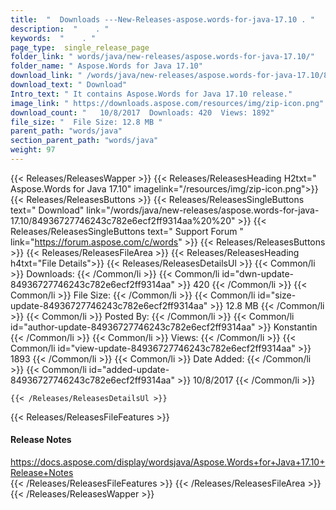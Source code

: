 ```yaml
---
title:  "  Downloads ---New-Releases-aspose.words-for-java-17.10 . " 
description:  "    . " 
keywords:  "    . " 
page_type:  single_release_page
folder_link: " words/java/new-releases/aspose.words-for-java-17.10/"
folder_name: " Aspose.Words for Java 17.10"
download_link: " /words/java/new-releases/aspose.words-for-java-17.10/84936727746243c782e6ecf2ff9314aa"
download_text: " Download"
Intro_text: " It contains Aspose.Words for Java 17.10 release."
image_link: " https://downloads.aspose.com/resources/img/zip-icon.png"
download_count: "   10/8/2017  Downloads: 420  Views: 1892"
file_size: "  File Size: 12.8 MB "
parent_path: "words/java"
section_parent_path: "words/java"
weight: 97 
---
```


{{< Releases/ReleasesWapper >}}
  {{< Releases/ReleasesHeading H2txt=" Aspose.Words for Java 17.10" imagelink="/resources/img/zip-icon.png">}}
  {{< Releases/ReleasesButtons >}}
    {{< Releases/ReleasesSingleButtons text=" Download" link="/words/java/new-releases/aspose.words-for-java-17.10/84936727746243c782e6ecf2ff9314aa%20%20" >}}
    {{< Releases/ReleasesSingleButtons text=" Support Forum " link="https://forum.aspose.com/c/words" >}}
  {{< Releases/ReleasesButtons >}}
  {{< Releases/ReleasesFileArea >}}
    {{< Releases/ReleasesHeading h4txt="File Details">}}
    {{< Releases/ReleasesDetailsUl >}}
            {{< Common/li  >}} Downloads: {{< /Common/li >}} 
      {{< Common/li id="dwn-update-84936727746243c782e6ecf2ff9314aa" >}} 420 {{< /Common/li >}} 
      {{< Common/li  >}} File Size: {{< /Common/li >}} 
      {{< Common/li id="size-update-84936727746243c782e6ecf2ff9314aa" >}} 12.8 MB {{< /Common/li >}} 
      {{< Common/li  >}} Posted By: {{< /Common/li >}} 
      {{< Common/li id="author-update-84936727746243c782e6ecf2ff9314aa" >}} Konstantin {{< /Common/li >}} 
      {{< Common/li  >}} Views: {{< /Common/li >}} 
      {{< Common/li id="view-update-84936727746243c782e6ecf2ff9314aa" >}} 1893 {{< /Common/li >}} 
      {{< Common/li  >}} Date Added: {{< /Common/li >}} 
      {{< Common/li id="added-update-84936727746243c782e6ecf2ff9314aa" >}} 10/8/2017 {{< /Common/li >}} 

    {{< /Releases/ReleasesDetailsUl >}}

  {{< Releases/ReleasesFileFeatures >}}
      <h4>Release Notes</h4><div><a href="https://docs.aspose.com/display/wordsjava/Aspose.Words+for+Java+17.10+Release+Notes">https://docs.aspose.com/display/wordsjava/Aspose.Words+for+Java+17.10+Release+Notes</a></div>
  {{< /Releases/ReleasesFileFeatures >}}
 {{< /Releases/ReleasesFileArea >}}
{{< /Releases/ReleasesWapper >}}



